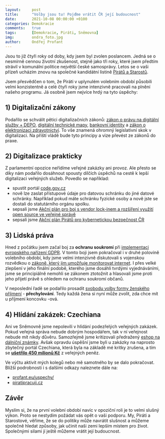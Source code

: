 ```yaml
---
layout:     post
title:      "Volby jsou tu! Pojďme vrátit ČR její budoucnost"
date:       2021-10-08 00:00:00 +0100
categories: Demokracie
comments:   true
tags:       [Demokracie, Piráti, Sněmovna]
img:        ondra_foto.jpg
author:     Ondřej Profant
---
```


Jsou to již čtyři roky od doby, kdy jsem byl zvolen poslancem. Jedná se o nesmírně cennou životní zkušenost, stejně jako tři roky, které jsem předtím strávil v komunální politice největší české samosprávy. Letos se o vaši přízeň ucházím znovu na společné kandidátní listině [Pirátů a Starostů](https://www.piratiastarostove.cz/kandidati/kraj/praha/).

<!--more-->

Jsem přesvědčen o tom, že Piráti v uplynulém volebním období působili velmi konzistentně a celé čtyři roky jsme intenzivně pracovali na plnění našeho programu. Já osobně jsem nejvíce hrdý na tyto úspěchy:

## 1) Digitalizační zákony

Podařilo se schválit pětici digitalizačních zákonů: [zákon o právu na digitální služby + DEPO](https://www.profant.eu/2021/digitalni-revoluce.html), [digitální technické mapy](https://www.profant.eu/2019/dtm-vybor.html), [bankovní identity](https://www.profant.eu/2019/sonia.html) a [zákon o elektronizaci zdravotnictví](https://www.profant.eu/2021/digitalizace-zdravotnictvi.html). To vše znamená ohromný legislativní skok v digitalizaci. Na příští vládě bude tyto principy a vize převést ze zákonů do praxe.

## 2) Digitalizace prakticky

Z parlamentní opozice neřídíme veřejné zakázky ani provoz. Ale přesto se díky nám podařilo dosáhnout spousty dílčích úspěchů na cestě k lepší digitalizaci veřejných služeb. Povedlo se například:

- spustit portál [code.gov.cz](https://code.gov.cz)
- nově lze zaslat přístupové údaje pro datovou schránku do jiné datové schránky. Například pokud máte schránku fyzické osoby a nově jste se dostali do statutárního orgánu spolku. 
- sepsali jsme [Akční plán pro boj s vendor lock-inem a rozšíření využití open source ve veřejné správě](https://www.profant.eu/2020/akcni-plan-OS.html)
- sepsali jsme [Akční plán Pirátů pro kybernetickou bezpečnost ČR](https://www.profant.eu/assets/pdf/appkb.pdf)

## 3) Lidská práva

Hned z počátku jsem začal boj za **ochranu soukromí** při [implementaci evropského nařízení GDPR](https://www.profant.eu/2019/prinos-gdpr.html). V tomto boji jsem pokračoval i v druhé polovině volebního období, kdy jsme velmi intenzivně diskutovali s vojenskou rozvědkou o [zákoně, který jim umožňuje monitorovat internet](https://www.piratskelisty.cz/clanek-3860-piratum-se-podarilo-prosadit-aby-vojenske-zpravodajstvi-nemohlo-sledovat-online-komunikaci-nedostatecne-osetreni-aktivnich-zasahu-a-derava-kontrola-vsak-pretrvavaji). I přes velké zlepšení v jeho finální podobě, kterého jsme dosáhli tvrdými vyjednáváními, jsme se principiálně nemohli se zákonem ztotožnit a hlasovali jsme proti jeho přijetí právě s ohledem na ochranu soukromí občanů.

V neposlední řadě se podařilo prosadit [svobodu volby formy ženského příjmení](https://www.profant.eu/2019/prechylovani.html) - **přechylování**. Tedy každá žena si nyní může zvolit, zda chce mít u příjmení koncovku -ová.

## 4) Hlídání zakázek: Czechiana

Ani ve Sněmovně jsme nepolevili v hlídání podezřelých veřejných zakázek. Pokud veřejná správa nebude dobrým hospodářem, tak v ní veřejnost nebude mít nikdy důvěru. Samozřejmě jsme kritizovali předražený [eshop na dálniční známky](https://www.profant.eu/2020/eshop-znamky.html). Avšak opravdu úspěšní jsme byli u zakázky na naprosto zbytečný portál Czechiana, která byla na základě mé kritky zrušena, a tím se [**ušetřilo 450 milionů Kč**](https://www.profant.eu/2020/czechiana.html) z veřejných peněz.

Ve výčtu aktivit mých kolegů nebo mě samotného by se dalo pokračovat. Bližší podrobnosti i s dalšími odkazy naleznete dále na:

- [profant.eu/uspechy/](https://www.profant.eu/uspechy/)
- [piratipracuji.cz](https://piratipracuji.cz/)

## Závěr

Myslím si, že na první volební období navíc v opoziční roli je to velmi slušný výkon. Proto se nestydím požádat vás opět o vaši podporu. My, Piráti a Starostové, věříme, že se do politiky může navrátit slušnost a můžeme společně hledat způsoby, jak učinit naši zemi lepším místem pro život. Společnými silami jí ještě můžeme vrátit její budoucnost.

